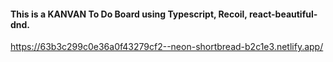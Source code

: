 #### This is a KANVAN To Do Board using Typescript, Recoil, react-beautiful-dnd.
https://63b3c299c0e36a0f43279cf2--neon-shortbread-b2c1e3.netlify.app/
